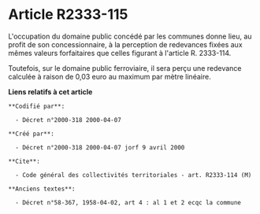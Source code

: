 # Article R2333-115

L'occupation du domaine public concédé par les communes donne lieu, au profit de son concessionnaire, à la perception de
redevances fixées aux mêmes valeurs forfaitaires que celles figurant à l'article R. 2333-114.

Toutefois, sur le domaine public ferroviaire, il sera perçu une redevance calculée à raison de 0,03 euro au maximum par mètre
linéaire.

**Liens relatifs à cet article**

	**Codifié par**:

	  - Décret n°2000-318 2000-04-07

	**Créé par**:

	  - Décret n°2000-318 2000-04-07 jorf 9 avril 2000

	**Cite**:

	  - Code général des collectivités territoriales - art. R2333-114 (M)

	**Anciens textes**:

	  - Décret n°58-367, 1958-04-02, art 4 : al 1 et 2 ecqc la commune
